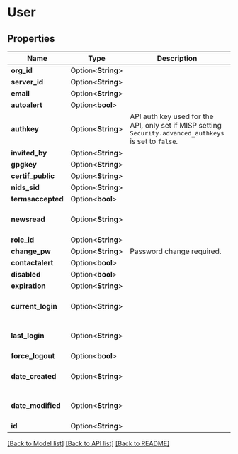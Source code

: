 # User

## Properties

Name | Type | Description | Notes
------------ | ------------- | ------------- | -------------
**org_id** | Option<**String**> |  | [optional]
**server_id** | Option<**String**> |  | [optional]
**email** | Option<**String**> |  | [optional]
**autoalert** | Option<**bool**> |  | [optional]
**authkey** | Option<**String**> | API auth key used for the API, only set if MISP setting `Security.advanced_authkeys` is set to `false`. | [optional]
**invited_by** | Option<**String**> |  | [optional]
**gpgkey** | Option<**String**> |  | [optional]
**certif_public** | Option<**String**> |  | [optional]
**nids_sid** | Option<**String**> |  | [optional]
**termsaccepted** | Option<**bool**> |  | [optional]
**newsread** | Option<**String**> |  | [optional][default to 0]
**role_id** | Option<**String**> |  | [optional]
**change_pw** | Option<**String**> | Password change required. | [optional]
**contactalert** | Option<**bool**> |  | [optional]
**disabled** | Option<**bool**> |  | [optional]
**expiration** | Option<**String**> |  | [optional]
**current_login** | Option<**String**> |  | [optional][default to 0]
**last_login** | Option<**String**> |  | [optional][default to 0]
**force_logout** | Option<**bool**> |  | [optional]
**date_created** | Option<**String**> |  | [optional][default to 0]
**date_modified** | Option<**String**> |  | [optional][default to 0]
**id** | Option<**String**> |  | [optional]

[[Back to Model list]](../README.md#documentation-for-models) [[Back to API list]](../README.md#documentation-for-api-endpoints) [[Back to README]](../README.md)


